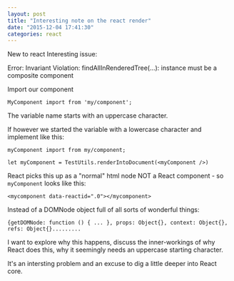 ```yaml
---
layout: post
title: "Interesting note on the react render"
date: "2015-12-04 17:41:30"
categories: react
---
```



New to react
Interesting issue:

Error: Invariant Violation: findAllInRenderedTree(...): instance must be a composite component

Import our component

`MyComponent import from 'my/component';`

The variable name starts with an uppercase character.

If however we started the variable with a lowercase character and implement like this:

`myComponent import from my/component;`

`let myComponent = TestUtils.renderIntoDocument(<myComponent />)`

React picks this up as a "normal" html node NOT a React component - so `myComponent` looks like this:

`<mycomponent data-reactid=".0"></mycomponent>`

Instead of a DOMNode object full of all sorts of wonderful things:

`{getDOMNode: function () { ... }, props: Object{}, context: Object{}, refs: Object{}.........`

I want to explore why this happens, discuss the inner-workings of why React does this, why it seemingly needs an uppercase starting character.

It's an intersting problem and an excuse to dig a little deeper into React core.











